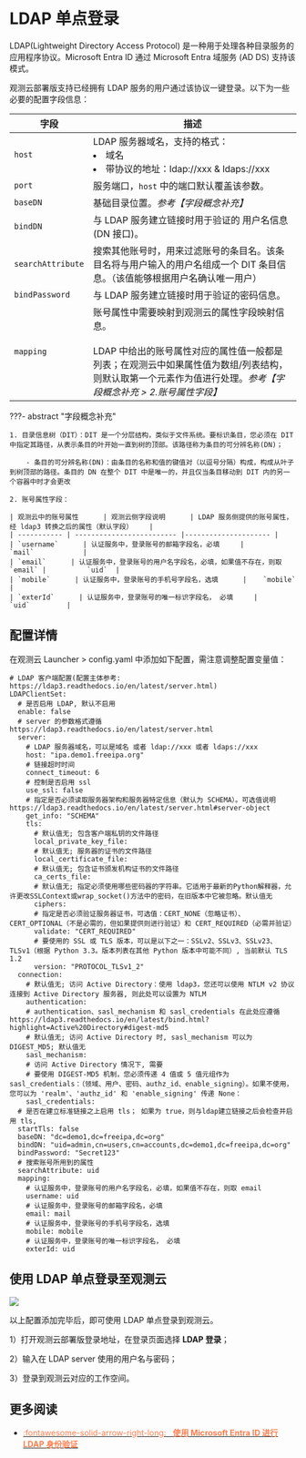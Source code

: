 # LDAP 单点登录

LDAP(Lightweight Directory Access Protocol) 是一种用于处理各种目录服务的应用程序协议。Microsoft Entra ID 通过 Microsoft Entra 域服务 (AD DS) 支持该模式。

观测云部署版支持已经拥有 LDAP 服务的用户通过该协议一键登录。以下为一些必要的配置字段信息：

| 字段      | 描述                          |
| ----------- | ------------------------------------ |
| `host`      | LDAP 服务器域名，支持的格式：<br /><li>域名 <br /><li>带协议的地址：ldap://xxx & ldaps://xxx                          |
| `port`      | 服务端口，`host` 中的端口默认覆盖该参数。                          |
| `baseDN`      | 基础目录位置。*参考【字段概念补充】*                   |
| `bindDN`      | 与 LDAP 服务建立链接时用于验证的 用户名信息(DN 接口)。       |
| `searchAttribute`      | 搜索其他账号时，用来过滤账号的条目名。该条目名将与用户输入的用户名组成一个 DIT 条目信息。（该值能够根据用户名确认唯一用户）                 |
| `bindPassword`      | 与 LDAP 服务建立链接时用于验证的密码信息。                          |
| `mapping`      | 账号属性中需要映射到观测云的属性字段映射信息。<br /><br />LDAP 中给出的账号属性对应的属性值一般都是列表；在观测云中如果属性值为数组/列表结构，则默认取第一个元素作为值进行处理。*参考【字段概念补充 > 2.账号属性字段】*                          |


???- abstract "字段概念补充"

    1. 目录信息树（DIT）：DIT 是一个分层结构，类似于文件系统。要标识条目，您必须在 DIT 中指定其路径，从表示条目的叶开始一直到树的顶部。该路径称为条目的可分辨名称(DN)；
        
        - 条目的可分辨名称(DN)：由条目的名称和值的键值对（以逗号分隔）构成，构成从叶子到树顶部的路径。条目的 DN 在整个 DIT 中是唯一的，并且仅当条目移动到 DIT 内的另一个容器中时才会更改

    2. 账号属性字段：
  
    | 观测云中的账号属性      | 观测云侧字段说明      | LDAP 服务侧提供的账号属性，经 ldap3 转换之后的属性（默认字段）    |
    | ----------- | ------------------------- |--------------------- |
    | `username`      | 认证服务中，登录账号的邮箱字段名，必填     |           `mail`            |
    | `email`      | 认证服务中，登录账号的用户名字段名，必填，如果值不存在，则取 `email`	|          `uid`  |
    | `mobile`      | 认证服务中，登录账号的手机号字段名，选填      |    `mobile`                   |
    | `exterId`      | 认证服务中，登录账号的唯一标识字段名， 必填	  |              `uid`         |


## 配置详情

在观测云 Launcher > config.yaml 中添加如下配置，需注意调整配置变量值：


```
# LDAP 客户端配置(配置主体参考: https://ldap3.readthedocs.io/en/latest/server.html)
LDAPClientSet:
  # 是否启用 LDAP, 默认不启用
  enable: false
  # server 的参数格式遵循 https://ldap3.readthedocs.io/en/latest/server.html
  server:
    # LDAP 服务器域名，可以是域名 或者 ldap://xxx 或者 ldaps://xxx
    host: "ipa.demo1.freeipa.org"
    # 链接超时时间
    connect_timeout: 6
    # 控制是否启用 ssl
    use_ssl: false
    # 指定是否必须读取服务器架构和服务器特定信息（默认为 SCHEMA）。可选值说明 https://ldap3.readthedocs.io/en/latest/server.html#server-object
    get_info: "SCHEMA"
    tls:
      # 默认值无; 包含客户端私钥的文件路径
      local_private_key_file:
      # 默认值无; 服务器的证书的文件路径
      local_certificate_file:
      # 默认值无; 包含证书颁发机构证书的文件路径
      ca_certs_file:
      # 默认值无; 指定必须使用哪些密码器的字符串。它适用于最新的Python解释器，允许更改SSLContext或wrap_socket()方法中的密码，在旧版本中它被忽略。默认值无
      ciphers:
      # 指定是否必须验证服务器证书，可选值：CERT_NONE（忽略证书）、CERT_OPTIONAL（不是必需的，但如果提供则进行验证）和 CERT_REQUIRED（必需并验证）
      validate: "CERT_REQUIRED"
      # 要使用的 SSL 或 TLS 版本，可以是以下之一：SSLv2、SSLv3、SSLv23、TLSv1（根据 Python 3.3。版本列表在其他 Python 版本中可能不同）, 当前默认 TLS 1.2
      version: "PROTOCOL_TLSv1_2"
  connection:
    # 默认值无; 访问 Active Directory：使用 ldap3，您还可以使用 NTLM v2 协议连接到 Active Directory 服务器, 则此处可以设置为 NTLM
    authentication:
    # authentication、sasl_mechanism 和 sasl_credentials 在此处应遵循 https://ldap3.readthedocs.io/en/latest/bind.html?highlight=Active%20Directory#digest-md5
    # 默认值无; 访问 Active Directory 时, sasl_mechanism 可以为 DIGEST_MD5; 默认值无
    sasl_mechanism:
    # 访问 Active Directory 情况下, 需要
    # 要使用 DIGEST-MD5 机制，您必须传递 4 值或 5 值元组作为 sasl_credentials：（领域、用户、密码、authz_id、enable_signing）。如果不使用，您可以为 'realm'、'authz_id' 和 'enable_signing' 传递 None：
    sasl_credentials:
  # 是否在建立标准链接之上启用 tls； 如果为 true，则与ldap建立链接之后会检查并启用 tls,
  startTls: false
  baseDN: "dc=demo1,dc=freeipa,dc=org"
  bindDN: "uid=admin,cn=users,cn=accounts,dc=demo1,dc=freeipa,dc=org"
  bindPassword: "Secret123"
  # 搜索账号所用到的属性
  searchAttribute: uid
  mapping:
    # 认证服务中，登录账号的用户名字段名，必填，如果值不存在，则取 email
    username: uid
    # 认证服务中，登录账号的邮箱字段名，必填
    email: mail
    # 认证服务中，登录账号的手机号字段名，选填
    mobile: mobile
    # 认证服务中，登录账号的唯一标识字段名， 必填
    exterId: uid
```

## 使用 LDAP 单点登录至观测云

![](img/ldap-1.png)

以上配置添加完毕后，即可使用 LDAP 单点登录到观测云。

1）打开观测云部署版登录地址，在登录页面选择 **LDAP 登录**；

2）输入在 LDAP server 使用的用户名与密码；

3）登录到观测云对应的工作空间。


## 更多阅读


<div class="grid cards" markdown>

- [<font color="coral"> :fontawesome-solid-arrow-right-long: &nbsp; **使用 Microsoft Entra ID 进行 LDAP 身份验证**</font>](https://learn.microsoft.com/en-us/entra/architecture/auth-ldap)

</div>
